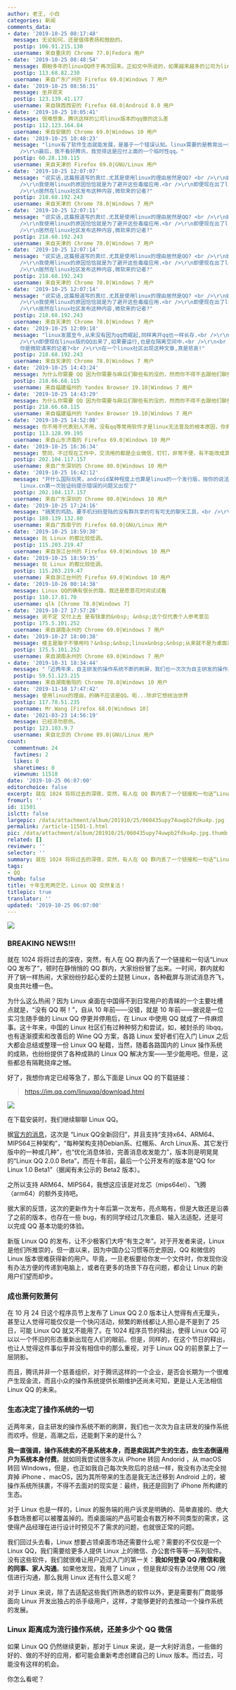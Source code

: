 ```yaml
---
author: 老王, 小白
categories: 新闻
comments_data:
- date: '2019-10-25 08:17:48'
  message: 无论如何，还是值得表扬和鼓励的。
  postip: 106.91.215.130
  username: 来自重庆的 Chrome 77.0|Fedora 用户
- date: '2019-10-25 08:48:54'
  message: 期盼多年的linuxQQ终于再次回来。正如文中所说的，如果越来越多的公司为linux提供优质的日常和企业级应用，那系统排名中linux就不是其它那项了，就应该独立的显示为linux。
  postip: 113.68.82.230
  username: 来自广东广州的 Firefox 69.0|Windows 7 用户
- date: '2019-10-25 08:56:31'
  message: 坐井观天
  postip: 123.139.41.177
  username: 来自陕西西安的 Firefox 68.0|Android 8.0 用户
- date: '2019-10-25 10:05:41'
  message: 很难想象，腾讯这样的公司linux版本的qq做的这么差
  postip: 112.123.164.84
  username: 来自安徽的 Chrome 69.0|Windows 10 用户
- date: '2019-10-25 10:48:23'
  message: "linux有了软件生态就能发展，是基于一个错误认知。linux需要的是教育出一批乐意用且会用linux的用户。因为linux各个版本是基于技术在发展，而不是用户偏好。配置文件说拆就拆，系统文件说改就改，不跟着学又怎么办？如果用户不能一直随着技术发展去学习，很快会耗散掉。当然，最基本的需求是完全可以满足的，但是遇到一些问题，身边总要起码有一两个同事是会用linux稍微能钻研一下的人吧。这是国内推广linux最大的瓶颈。而国内大学则是基于windows培养学生的。<br
    />\r\n最后，我不看好腾讯，我觉得这是应付上面的一个临时性qq。"
  postip: 60.28.138.115
  username: 来自天津的 Firefox 69.0|GNU/Linux 用户
- date: '2019-10-25 12:07:07'
  message: "说实话,这篇报道写的真烂.尤其是使用linux的理由居然是QQ? <br />\r\n如果你真的喜欢linux,想qq有各种办法去实现.<br
    />\r\n我使用linux的原因恰恰就是为了避开这些毒瘤应用.<br />\r\n即便现在出了linux平台的应用,我也会放在隔离空间运行.<br />\r\n<br
    />\r\n居然在linux社区发布这种内容,微软来的记者?"
  postip: 218.68.192.243
  username: 来自天津的 Chrome 78.0|Windows 7 用户
- date: '2019-10-25 12:07:11'
  message: "说实话,这篇报道写的真烂.尤其是使用linux的理由居然是QQ? <br />\r\n如果你真的喜欢linux,想qq有各种办法去实现.<br
    />\r\n我使用linux的原因恰恰就是为了避开这些毒瘤应用.<br />\r\n即便现在出了linux平台的应用,我也会放在隔离空间运行.<br />\r\n<br
    />\r\n居然在linux社区发布这种内容,微软来的记者?"
  postip: 218.68.192.243
  username: 来自天津的 Chrome 78.0|Windows 7 用户
- date: '2019-10-25 12:07:14'
  message: "说实话,这篇报道写的真烂.尤其是使用linux的理由居然是QQ? <br />\r\n如果你真的喜欢linux,想qq有各种办法去实现.<br
    />\r\n我使用linux的原因恰恰就是为了避开这些毒瘤应用.<br />\r\n即便现在出了linux平台的应用,我也会放在隔离空间运行.<br />\r\n<br
    />\r\n居然在linux社区发布这种内容,微软来的记者?"
  postip: 218.68.192.243
  username: 来自天津的 Chrome 78.0|Windows 7 用户
- date: '2019-10-25 12:07:14'
  message: "说实话,这篇报道写的真烂.尤其是使用linux的理由居然是QQ? <br />\r\n如果你真的喜欢linux,想qq有各种办法去实现.<br
    />\r\n我使用linux的原因恰恰就是为了避开这些毒瘤应用.<br />\r\n即便现在出了linux平台的应用,我也会放在隔离空间运行.<br />\r\n<br
    />\r\n居然在linux社区发布这种内容,微软来的记者?"
  postip: 218.68.192.243
  username: 来自天津的 Chrome 78.0|Windows 7 用户
- date: '2019-10-25 12:09:18'
  message: "linux发展至今,从来没有因为qq而崛起,同样离开qq也一样长存.<br />\r\n我使用 linux的原因恰恰是因为可以避开这些毒瘤应用.<br
    />\r\n即便现在linux版的QQ出来了,如果要运行,也是在隔离空间中.<br />\r\n<br />\r\n文章中,居然说 没有QQ还怎么用Linux?
    你是微软请来的记者?<br />\r\n在一个linux社区出现这种文章,真是悲哀!"
  postip: 218.68.192.243
  username: 来自天津的 Chrome 78.0|Windows 7 用户
- date: '2019-10-25 14:43:24'
  message: 为什么你需要 QQ 因为你需要与麻瓜们聊些有的没的，然而你不得不去跟他们聊些有的没的，然后我们这些傲罗们用起了 wineQQ/wineTim;&nbsp;&nbsp;现在给了一个能与麻瓜愉巴拉巴拉的机会，应该“感谢”腾讯才是
  postip: 218.66.68.115
  username: 来自福建福州的 Yandex Browser 19.10|Windows 7 用户
- date: '2019-10-25 14:43:29'
  message: 为什么你需要 QQ 因为你需要与麻瓜们聊些有的没的，然而你不得不去跟他们聊些有的没的，然后我们这些傲罗们用起了 wineQQ/wineTim;&nbsp;&nbsp;现在给了一个能与麻瓜愉巴拉巴拉的机会，应该“感谢”腾讯才是
  postip: 218.66.68.115
  username: 来自福建福州的 Yandex Browser 19.10|Windows 7 用户
- date: '2019-10-25 14:52:08'
  message: 你不用不代表别人不用，没有qq等常用软件才是linux无法普及的根本原因，你竟然还冷嘲热讽，到底是何居心？是不是微软派来的卧底？
  postip: 113.128.99.195
  username: 来自山东济南的 Firefox 69.0|Windows 10 用户
- date: '2019-10-25 16:36:34'
  message: 赞同，不过现在工作中，交流用的都是企业微信、钉钉，非常不便，有不能改成其他交流方式，烦人
  postip: 202.104.117.157
  username: 来自广东深圳的 Chrome 80.0|Windows 10 用户
- date: '2019-10-25 16:42:12'
  message: "开什么国际玩笑，android某种程度上也算是linux的一个发行版，按你的说法，是因为它有QQ才称霸世界的？<br />\r\n<br />\r\nPS:
    linux.cn第一次验证码提示错误的问题又出现了"
  postip: 202.104.117.157
  username: 来自广东深圳的 Chrome 80.0|Windows 10 用户
- date: '2019-10-25 17:24:16'
  message: "搞笑的鸡肋。要手机扫码登陆的没有群共享的可有可无的聊天工具，<br />\r\n纯净的LINUX 不需要鹅厂的垃圾，喜欢用LINUX的人不会因为一个QQ或者VX而不用。"
  postip: 180.139.132.80
  username: 来自广西南宁的 Firefox 68.0|GNU/Linux 用户
- date: '2019-10-25 18:59:30'
  message: 玩 Linux 的都比较低调。
  postip: 115.203.219.47
  username: 来自浙江台州的 Firefox 69.0|Windows 10 用户
- date: '2019-10-25 18:59:35'
  message: 玩 Linux 的都比较低调。
  postip: 115.203.219.47
  username: 来自浙江台州的 Firefox 69.0|Windows 10 用户
- date: '2019-10-26 00:14:38'
  message: Linux QQ的确有很长的路，我还是愿意花时间试试看
  postip: 110.17.81.70
  username: qlk [Chrome 78.0|Windows 7]
- date: '2019-10-27 17:57:28'
  message: 说不定 交付上去 是有钱拿的&nbsp; &nbsp;这个仅代表个人参考意见
  postip: 175.5.101.252
  username: 来自湖南永州的 Chrome 69.0|Windows 7 用户
- date: '2019-10-27 18:00:38'
  message: 楼主是脑子不够用吗？&nbsp;&nbsp;linux&nbsp;&nbsp;从来就不是为桌面系统而生的，它是为了开发或者称为研究人员而生的，而且它开源的意义也在此，
  postip: 175.5.101.252
  username: 来自湖南永州的 Chrome 69.0|Windows 7 用户
- date: '2019-10-31 18:34:44'
  message: "「近两年来，自主研发的操作系统不断的刷屏，我们也一次次为自主研发的操作系统而欢呼。」<br />\r\n<br />\r\n你把我逗笑了，究竟有多**才会为这些“自主研发”的操作系统“欢呼”。"
  postip: 59.51.123.215
  username: 来自湖南衡阳的 Chrome 78.0|Windows 10 用户
- date: '2019-11-18 17:47:42'
  message: 使用linux的理由，的确不应该是QQ。呃...除非它想统治世界
  postip: 117.78.51.235
  username: Mr.Wang [Firefox 68.0|Windows 10]
- date: '2021-03-23 14:56:19'
  message: 已经凉勿悲伤。
  postip: 123.103.9.7
  username: 来自北京的 Chrome 89.0|GNU/Linux 用户
count:
  commentnum: 24
  favtimes: 2
  likes: 0
  sharetimes: 0
  viewnum: 11518
date: '2019-10-25 06:07:00'
editorchoice: false
excerpt: 就在 1024 将将过去的深夜，突然，有人在 QQ 群内丢了一个链接和一句话“Linux QQ 发布了”，顿时在静悄悄的 QQ 群内，大家纷纷冒了出来。
fromurl: ''
id: 11501
islctt: false
largepic: /data/attachment/album/201910/25/060435upy74uwpb2fdku4p.jpg
permalink: /article-11501-1.html
pic: /data/attachment/album/201910/25/060435upy74uwpb2fdku4p.jpg.thumb.jpg
related: []
reviewer: ''
selector: ''
summary: 就在 1024 将将过去的深夜，突然，有人在 QQ 群内丢了一个链接和一句话“Linux QQ 发布了”，顿时在静悄悄的 QQ 群内，大家纷纷冒了出来。
tags:
- QQ
thumb: false
title: 十年生死两茫茫，Linux QQ 突然复活！
titlepic: true
translator: ''
updated: '2019-10-25 06:07:00'
---
```


![](/data/attachment/album/201910/25/060435upy74uwpb2fdku4p.jpg)


### BREAKING NEWS!!!


就在 1024 将将过去的深夜，突然，有人在 QQ 群内丢了一个链接和一句话“Linux QQ 发布了”，顿时在静悄悄的 QQ 群内，大家纷纷冒了出来。一时间，群内就和开了锅一样热闹，大家纷纷抄起心爱的土琵琶 Linux，各种截屏与测试消息齐飞，臭虫共吐槽一色。


为什么这么热闹？因为 Linux 桌面在中国得不到日常用户的青睐的一个主要吐槽点就是，“没有 QQ 啊！”，自从 10 年前——没错，就是 10 年前——据说是一位实习生随手做的 Linux QQ 停更并停用后，在 Linux 中使用 QQ 就成了一件麻烦事。这十年来，中国的 Linux 社区们有过种种努力和尝试，如，被封杀的 libqq，也有逐渐摸索和改善后的 Wine QQ 方案，各路 Linux 爱好者们在入门 Linux 之后大都会总结或整理一份 Linux QQ 秘籍，当然，随着各路国内的 Linux 操作系统的成熟，也纷纷提供了各种成熟的 Linux QQ 解决方案——至少能用吧。但是，这些都总有隔靴挠痒之憾。


好了，我想你肯定已经等急了，那么下面是 Linux QQ 的下载链接：



> 
> <https://im.qq.com/linuxqq/download.html>
> 
> 
> 


![](/data/attachment/album/201910/25/061732mad2sds1sfnd00aq.png)


在下载安装时，我们继续聊聊 Linux QQ。


据[官方的消息](https://im.qq.com/linuxqq/features.html)，这次是 “Linux QQ全新回归”，并且支持“支持x64、ARM64、MIPS64三种架构”，“每种架构支持Debian系、红帽系、Arch Linux系、其它发行版中的一种或几种”，也“优化消息体验，完善消息收发能力”，版本则是明晃晃的“Linux QQ 2.0.0 Beta”，而在十年前，最后一个公开发布的版本是“QQ for Linux 1.0 Beta1”（据闻有未公示的 Beta2 版本）。


之所以支持 ARM64、MIPS64，我想这应该是对龙芯（mips64el）、飞腾（arm64）的额外支持吧。


据大家的反馈，这次的更新作为十年后第一次发布，亮点略有，但是大致还是沿袭了之前的版本，也存在一些 bug，有的同学经过几次重启、输入法适配，还是可以完成 QQ 基本功能的体验。


新版 Linux QQ 的发布，让不少极客们大呼“有生之年”。对于开发者来说，Linux 是他们所推崇的，但一直以来，因为中国办公习惯等历史原因，QQ 和微信的 Linux 版本很难获得新的用户。毕竟，一旦老板要给你发一个文件时，你发现你没有办法方便的传递到电脑上，或者在更多的场景下存在问题，都会让 Linux 的新用户们望而却步。


### 成也萧何败萧何


在 10 月 24 日这个程序员节上发布了 Linux QQ 2.0 版本让人觉得有点无厘头，甚至让人觉得可能仅仅是一个快闪活动，频繁的断线都让人担心是不是到了 25 日，可能 Linux QQ 就又不能用了。在 1024 程序员节的释出，使得 Linux QQ 可以以一个怀旧的形态重新出现在人们的眼前。但是，同样的，在这个节日的释出，也让人觉得这件事似乎并没有相信中的那么重视，对于 Linux QQ 的前景蒙上了一层阴影。


而且，腾讯并非一个慈善组织，对于腾讯这样的一个企业，是否会长期为一个很难产生现金流，而且小众的操作系统提供长期维护还尚未可知，更是让人无法相信 Linux QQ 的未来。


### 生态决定了操作系统的一切


近两年来，自主研发的操作系统不断的刷屏，我们也一次次为自主研发的操作系统而欢呼。但是，高潮之后，还能剩下来的是什么？


**我一直强调，操作系统卖的不是系统本身，而是卖因其产生的生态，由生态倒逼用户为系统本身付费**。就如同我尝试很多次从 iPhone 转回 Andorid ，从 macOS 转回 Windows，但是，也正如我自己每次失败后的总结一样，我没有办法完全抛弃掉 iPhone 、macOS，因为其所带来的生态是我无法迁移到 Android 上的，被操作系统所挟裹，不得不去面对的现实是：最终，我还是回到了 iPhone 所构建的生态。


对于 Linux 也是一样的，Linux 的服务端的用户诉求是明确的、简单直接的、绝大多数场景都可以被覆盖掉的。而桌面端的产品可能会有数万种不同类型的需求，这使得产品经理在进行设计时预见不了需求的问题，也就很正常的问题。


我们回过头去看，Linux 想要占领桌面市场还需要什么呢？需要的不仅仅是一个 Linux QQ，我们需要给更多人提供 Linux 上的微信、办公套件等等一系列软件。没有这些软件，我们就很难让用户迈过入门的第一关：**我如何登录 QQ /微信和我的同事、家人沟通**。如果他发现，我用了 Linux ，但是我却没有办法使用 QQ /微信进行沟通，那么我用 Linux 还有什么意义呢？


对于 Linux 来说，除了去适配这些我们所熟悉的软件以外，更是需要有厂商能够面向 Linux 开发出独占的杀手级用户，这样，才能够更好的去推动一个操作系统的发展。


### Linux 距离成为流行操作系统，还差多少个 QQ 微信


如果 Linux QQ 仍然继续更新，那对于 Linux 来说，是一大利好消息，一些做的好的、做的不好的应用，都可能会重新考虑创建自己的 Linux 版本。而过去，可能没有这样的机会。


你怎么看呢？